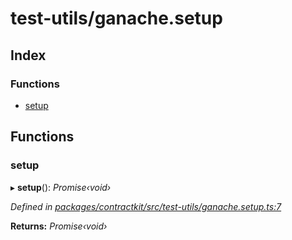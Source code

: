 # test-utils/ganache.setup

## Index

### Functions

* [setup](_test_utils_ganache_setup_.md#setup)

## Functions

### setup

▸ **setup**\(\): _Promise‹void›_

_Defined in_ [_packages/contractkit/src/test-utils/ganache.setup.ts:7_](https://github.com/celo-org/celo-monorepo/blob/master/packages/contractkit/src/test-utils/ganache.setup.ts#L7)

**Returns:** _Promise‹void›_

